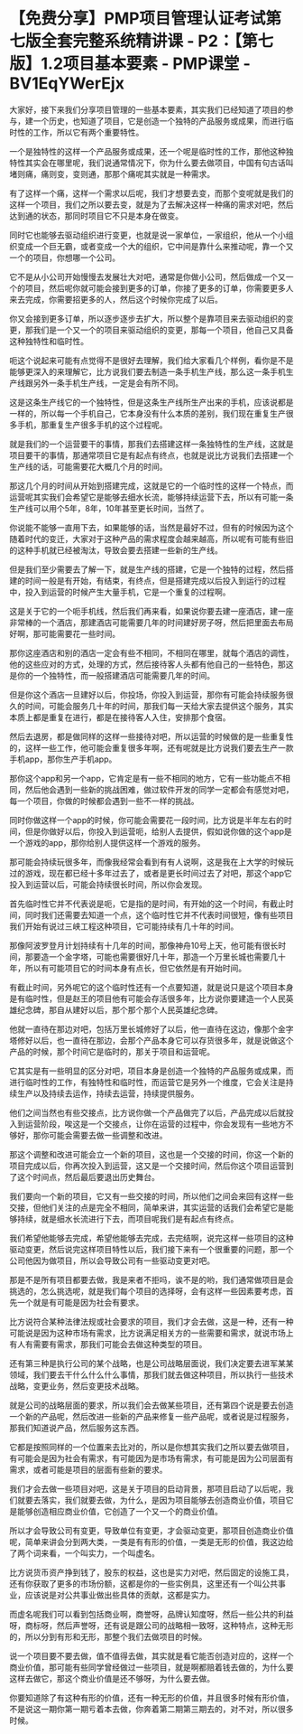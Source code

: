 # 【免费分享】PMP项目管理认证考试第七版全套完整系统精讲课 - P2：【第七版】1.2项目基本要素 - PMP课堂 - BV1EqYWerEjx

大家好，接下来我们分享项目管理的一些基本要素，其实我们已经知道了项目的参与，建一个历史，也知道了项目，它是创造一个独特的产品服务或成果，而进行临时性的工作，所以它有两个重要特性。

一个是独特性的这样一个产品服务或成果，还一个呢是临时性的工作，那他这种独特性其实会在哪里呢，我们说通常情况下，你为什么要去做项目，中国有句古话叫堵则痛，痛则变，变则通，那那个痛呢其实就是一种需求。

有了这样一个痛，这样一个需求以后呢，我们才想要去变，而那个变呢就是我们的这样一个项目，我们之所以要去变，就是为了去解决这样一种痛的需求对吧，然后达到通的状态，那同时项目它不只是本身在做变。

同时它也能够去驱动组织进行变更，也就是说一家单位，一家组织，他从一个小组织变成一个巨无霸，或者变成一个大的组织，它中间是靠什么来推动呢，靠一个又一个的项目，你想哪一个公司。

它不是从小公司开始慢慢去发展壮大对吧，通常是你做小公司，然后做成一个又一个的项目，然后呢你就可能会接到更多的订单，你接了更多的订单，你需要更多人来去完成，你需要招更多的人，然后这个时候你完成了以后。

你又会接到更多订单，所以逐步逐步去扩大，所以整个是靠项目来去驱动组织的变更，那我们是一个又一个的项目来驱动组织的变更，那每一个项目，他自己又具备这种独特性和临时性。

呃这个说起来可能有点觉得不是很好去理解，我们给大家看几个样例，看你是不是能够更深入的来理解它，比方说我们要去制造一条手机生产线，那么这一条手机生产线跟另外一条手机生产线，一定是会有所不同。

这是这条生产线它的一个独特性，但是这条生产线所生产出来的手机，应该说都是一样的，所以每一个手机自己，它本身没有什么本质的差别，我们现在重复生产很多手机，那重复生产很多手机的这个过程呢。

就是我们的一个运营要干的事情，那我们去搭建这样一条独特性的生产线，这就是项目要干的事情，那通常项目它是有起点有终点，也就是说比方说我们去搭建一个生产线的话，可能需要花大概几个月的时间。

那这几个月的时间从开始到搭建完成，这就是它的一个临时性的这样一个特点，而运营呢其实我们会希望它是能够去细水长流，能够持续运营下去，所以有可能一条生产线可以用个5年，8年，10年甚至更长时间，当然了。

你说能不能够一直用下去，如果能够的话，当然是最好不过，但有的时候因为这个随着时代的变迁，大家对于这种产品的需求程度会越来越高，所以呢有可能有些旧的这种手机就已经被淘汰，导致会要去搭建一些新的生产线。

但是我们至少需要去了解一下，就是生产线的搭建，它是一个独特的过程，然后搭建的时间一般是有开始，有结束，有终点，但是搭建完成以后投入到运行的过程中，投入到运营的时候产生大量手机，它是一个重复的过程啊。

这是关于它的一个呃手机线，然后我们再来看，如果说你要去建一座酒店，建一座非常棒的一个酒店，那建酒店可能需要几年的时间建好房子呀，然后把里面去布局好啊，那可能需要花一些时间。

那你这座酒店和别的酒店一定会有些不相同，不相同在哪里，就每个酒店的调性，他的这些应对的方式，处理的方式，然后接待客人头都有他自己的一些特色，那这是你的一个独特性，而一般搭建酒店可能需要几年的时间。

但是你这个酒店一旦建好以后，你投场，你投入到运营，那你有可能会持续服务很久的时间，可能会服务几十年的时间，那我们每一天给大家去提供这个服务，其实本质上都是重复在进行，都是在接待客人入住，安排那个食宿。

然后去退房，都是做同样的这样一些接待对吧，所以运营的时候做的是一些重复性的，这样一些工作，他可能会重复很多年啊，还有呢就是比方说我们要去生产一款手机app，那你生产手机app。

那你这个app和另一个app，它肯定是有一些不相同的地方，它有一些功能点不相同，然后他会遇到一些新的挑战困难，做过软件开发的同学一定都会有感觉对吧，每一个项目，你做的时候都会遇到一些不一样的挑战。

同时你做这样一个app的时候，你可能会需要花一段时间，比方说是半年左右的时间，但是你做好以后，你投入到运营呃，给别人去提供，假如说你做的这个app是一个游戏的app，那你给别人提供这样一个游戏的服务。

那可能会持续玩很多年，而像我经常会看到有有人说啊，这是我在上大学的时候玩过的游戏，现在都已经十多年过去了，或者是更长时间过去了对吧，那这个app它投入到运营以后，可能会持续很长时间，所以你会发现。

首先临时性它并不代表说是呃，它是指的是时间，有开始的这一个时间，有截止时间，同时我们还需要去知道一个点，这个临时性它并不代表时间很短，像有些项目我们开始有说过三峡工程这种项目，它可能持续有几十年的时间。

那像阿波罗登月计划持续有十几年的时间，那像神舟10号上天，他可能有很长时间，那要造一个金字塔，可能也需要很好几十年，那造一个万里长城也需要几十年，所以有可能项目它的时间本身有点长，但它依然是有开始时间。

有截止时间，另外呢它的这个临时性还有一个点要知道，就是说只是这个项目本身是有临时性，但是赵王的项目他有可能会存活很多年，比方说你要建造一个人民英雄纪念碑，那自从建好以后，那个那个那个人民英雄纪念碑。

他就一直待在那边对吧，包括万里长城修好了以后，他一直待在这边，像那个金字塔修好以后，也一直待在那边，会那个产品本身它可以存货很多年，就是说做这个产品的时候，那个时间它是临时的，那关于项目和运营呢。

它其实是有一些明显的区分对吧，项目本身是创造一个独特的产品服务或成果，而进行临时性的工作，有独特性和临时性，而运营它是另外一个维度，它会关注是持续生产以及持续去运作，持续去运营，持续提供服务。

他们之间当然也有些交接点，比方说你做一个产品做完了以后，产品完成以后就投入到运营阶段，唉这是一个交接点，让你在运营的过程中，你会发现有一些地方不够好，那你可能会需要去做一些调整和改进。

那这个调整和改进可能会立一个新的项目，这也是一个交接的时间，你这一个新的项目完成以后，你再次投入到运营，这又是一个交接时间，然后你这个项目运营到了这个时间点，然后最后要退出历史舞台。

我们要向一个新的项目，它又有一些交接的时间，所以他们之间会来回有这样一些交接，但他们关注的点是完全不相同，简单来讲，其实运营的话我们会希望它是能够持续，就是细水长流进行下去，而项目呢我们是有起点有终点。

我们希望他能够去完成，希望他能够去完成，去完结啊，说完这样一些项目的这种驱动变更，然后说完这样项目特性以后，我们接下来有一个很重要的问题，那一个公司他因为做项目，所以会导致公司有一些驱动变更对吧。

那是不是所有项目都要去做，我是来者不拒吗，诶不是的哟，我们通常做项目是会挑选的，怎么挑选呢，就是我们每个项目的选择呀，会有这样一些因素要考虑，首先一个就是有可能是因为社会有要求。

比方说符合某种法律法规或社会要求的项目，我们才会去做，这是一种，还有一种可能说是因为这种市场有需求，比方说满足相关方的一些需要和需求，就说市场上有人有需要有需求，那我们可能会去做这种类型的项目。

还有第三种是执行公司的某个战略，也是公司战略层面说，我们决定要去进军某某领域，我们要去干什么什么什么事情，那我们就去做这种项目，所以执行一些技术战略，变更业务，然后变更技术战略。

就是公司的战略层面的要求，所以我们会去做某些项目，还有第四个说是要去创造一个新的产品呢，然后改进一些新的产品来修复一些产品呢，或者说是过程服务，那我们知道说产品，然后服务这东西。

它都是按照同样的一个位置来去比对的，所以是你想其实我们之所以要去做项目，有可能会是因为社会有需求，有可能因为是市场有需求，有可能是因为公司层面有需求，或者可能是项目的层面有些新的要求。

我们才会去做一些项目对吧，这是关于项目的启动背景，那项目启动了以后呢，我们就要去落实，我们就要去做，为什么，是因为项目能够去创造商业价值，项目它是能够创造相应商业价值，它创造了一个又一个的商业价值。

所以才会导致公司有变更，导致单位有变更，才会驱动变更，那项目创造商业价值呢，简单来讲会分到两大类，一类是有有形的价值，一类是无形的价值，我这边给了两个词来看，一个叫实力，一个叫虚名。

比方说货币资产挣到钱了，股东的权益，这也是实力对吧，然后固定的设施工具，还有你获取了更多的市场份额，这都是你的一些实例具，这里还有一个叫公共事业，应该说是对公共事业做出些具体的贡献，这都是实力。

而虚名呢我们可以看到包括商业啊，商誉呀，品牌认知度呀，然后一些公共的利益呀，商标呀，然后声誉呀，还有说是跟公司的战略相一致呀，这种特点，这种无形的，所以分到有形和无形，那整个我们去做项目的时候。

说一个项目要不要去做，值不值得去做，其实就是看它能否创造对应的，这样一个商业价值，那可能有些同学曾经做过一些项目，就是啊都赔着钱去做的，为什么要这样去做它，那这个商业价值是还不够呀，为什么要去做。

你要知道除了有这种有形的价值，还有一种无形的价值，并且很多时候有形价值，不是说这一期你第一期亏着本去做，你奔着第二期第三期去的，对不对，所以很多时候。

